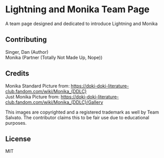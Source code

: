# Lightning and Monika Team Page 

A team page designed and dedicated to introduce Lightning and Monika  

## Contributing  

Singer, Dan (Author)  
Monika (Partner (Totally Not Made Up, Nope))  

## Credits  

Monika Standard Picture from: https://doki-doki-literature-club.fandom.com/wiki/Monika_(DDLC)  
Just Monika Picture from: https://doki-doki-literature-club.fandom.com/wiki/Monika_(DDLC)/Gallery  

This images are copyrighted and a registered trademark as well by Team Salvato. The contributor claims this to be fair use due to educational purposes.  

## License  

MIT  